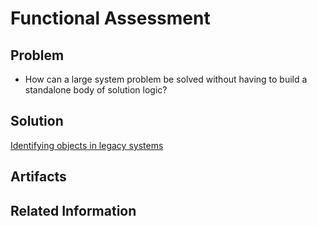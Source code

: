# Functional Assessment

## Problem
* How can a large system problem be solved without having to build a standalone body of solution logic?
## Solution
 [Identifying objects in legacy systems](identifyingobjects.md) 
## Artifacts
## Related Information